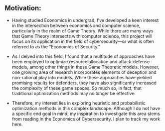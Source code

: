 ## Motivation: ##

- Having studied Economics in undergrad, I've developed a keen interest in the intersection between economics and computer science, particularly in the realm of Game Theory. While there are many ways that Game Theory intersects with computer science, this project will focus on its application in the field of cybersecurity—or what is often referred to as the "Economics of Security."

- As I delved into this  field, I found that a multitude of approaches have been employed to optimize resource allocation and attack-defense models, among other things in these Game Theoretic models. However, one growing area of research incorporates elements of deception and non-rational play into models. While these approaches have yielded promising results for defenders, they have also significantly increased the complexity of these game spaces. So much so, in fact, that traditional optimization methods may no longer be effective.

- Therefore, my interest lies in exploring heuristic and probabilistic optimization methods in this complex landscape. Although I do not have a specific end goal in mind, my inspiration to investigate this area stems from reading in the Economics of Cybersecurity. I plan to track my work here. 